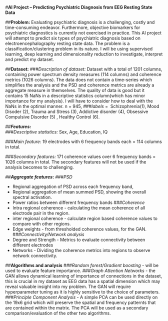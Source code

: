 #**AI Project – Predicting Psychiatric Diagnosis from EEG Resting State Data**

##**Problem:** Evaluating psychiatric diagnosis is a challenging, costly and time-consuming endeavor. 
Furthermore, objective biomarkers for psychiatric diagnostics is currently not exercised in practice. This AI project will attempt to predict six types of psychiatric diagnosis based on electroencephalography resting state data. 
The problem is a classification/clustering problem in its nature. I will be using supervised learning, deep learning and dimensionality reduction to investigate, interpret and predict my dataset.

##**Dataset:** 
###*Description of dataset:* Dataset with a total of 1201 columns, containing power spectrum density measures (114 columns) and coherence metrics (1026 columns). 
The data does not contain a time-series which simplifies the analysis and the PSD and coherence metrics are already a aggregate measure in themselves. 
The quality of data is good but it contains 15 NaNs in a descriptive statistics column(which has minor importance for my analysis). I will have to consider how to deal with the NaNs in the optimal manner.
n = 945, 
###*labels* =  Schizophrenia(1), Mood Disoder (2), Trauma and Stress (3), Addictive disorder (4), Obsessive Compulsive Disorder (5) , Healthy Control (6). 

##***Features:***  
###*Descriptive statistics:* Sex, Age, Education, IQ

###*Main feature:* 19 electrodes with 6 frequency bands each = 114 columns in total.

###*Secondary features:* 171 coherence values over 6 frequency bands = 1026 columns in total. The secondary features will not be used if the analysis becomes to challenging. 

##***Aggregate features*:** 
###*PSD*
- Regional aggregation of PSD across each frequency band,
- Regional aggregation of mean summed PSD, showing the overall spectral activation.
- Power ratios between different frequency bands
###*Coherence*
- Intra regional coherence - calculating the mean coherence of all electrode pair in the region.
- inter regional coherence - calculate region based coherence values to compare with other regions.
- Edge weights - from thresholded coherence values, for the GAN.
###*Connectivity/Network analysis*
- Degree and Strength - Metrics to evaluate connectivity between different electrodes
- Networks - Dividing the coherence metrics into regions to observe network connectivity.

##**Algorithms and analysis**
###*Random forest/Gradient boosting -* will be used to evaluate feature importance. 
###*Graph Attention Networks* - the GAN allows dynamical learning of importance of connections in the dataset, this is crucial in my dataset as EEG data has a spatial dimension which may reveal valuable insight into my problem. 
The GAN will require hyperparameter tuning as it is highly sensitive to the choice of parameters.
###*Principle Component Analysis* - A simple PCA can be used directly on the 19x6 grid which will preserve the spatial and frequency patternts that are contained within the matrix. 
The PCA will be used as a secondary comparison/evaluation of the other two algorithms.
